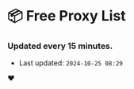 # :package: Free Proxy List
### Updated every 15 minutes.

- Last updated: `2024-10-25 08:29`

:heart:

